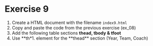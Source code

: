 # Exercise 9

1. Create a HTML document with the filename `index9.html`
1. Copy and paste the code from the previous exercise (ex_08)
1. Add the following table sections **thead, tbody & tfoot**
1. Use **th\*1. element for the **thead\*\* section (Year, Team, Coach)
